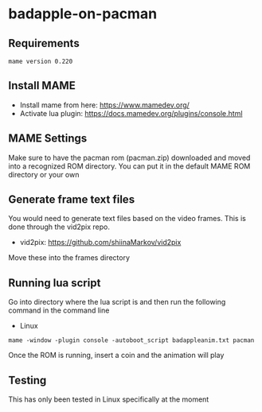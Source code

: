 # badapple-on-pacman
## Requirements
```
mame version 0.220
```

## Install MAME
- Install mame from here: https://www.mamedev.org/
- Activate lua plugin: https://docs.mamedev.org/plugins/console.html

## MAME Settings
Make sure to have the pacman rom (pacman.zip) downloaded and moved into a recognized ROM directory. You can put it in the default MAME ROM directory or your own

## Generate frame text files
You would need to generate text files based on the video frames. This is done through the vid2pix repo.
- vid2pix: https://github.com/shiinaMarkov/vid2pix

Move these into the frames directory

## Running lua script
Go into directory where the lua script is and then run the following command in the command line

- Linux
```
mame -window -plugin console -autoboot_script badappleanim.txt pacman

```

Once the ROM is running, insert a coin and the animation will play

## Testing
This has only been tested in Linux specifically at the moment
